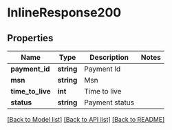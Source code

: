 # InlineResponse200

## Properties
Name | Type | Description | Notes
------------ | ------------- | ------------- | -------------
**payment_id** | **string** | Payment Id | 
**msn** | **string** | Msn | 
**time_to_live** | **int** | Time to live | 
**status** | **string** | Payment status | 

[[Back to Model list]](../README.md#documentation-for-models) [[Back to API list]](../README.md#documentation-for-api-endpoints) [[Back to README]](../README.md)


